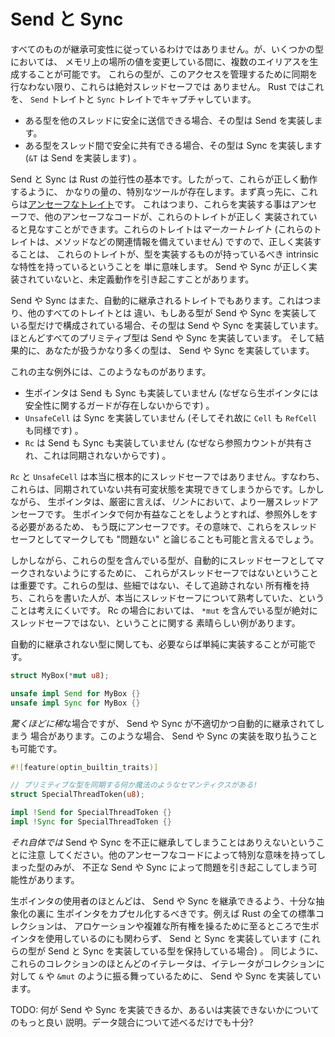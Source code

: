 <!--
# Send and Sync
-->

# Send と Sync

<!--
Not everything obeys inherited mutability, though. Some types allow you to
multiply alias a location in memory while mutating it. Unless these types use
synchronization to manage this access, they are absolutely not thread safe. Rust
captures this through the `Send` and `Sync` traits.
-->

すべてのものが継承可変性に従っているわけではありません。が、いくつかの型においては、
メモリ上の場所の値を変更している間に、複数のエイリアスを生成することが可能です。
これらの型が、このアクセスを管理するために同期を行なわない限り、これらは絶対スレッドセーフでは
ありません。 Rust ではこれを、 `Send` トレイトと `Sync` トレイトでキャプチャしています。

<!--
* A type is Send if it is safe to send it to another thread.
* A type is Sync if it is safe to share between threads (`&T` is Send).
-->

* ある型を他のスレッドに安全に送信できる場合、その型は Send を実装します。
* ある型をスレッド間で安全に共有できる場合、その型は Sync を実装します (`&T` は Send を実装します) 。

<!--
Send and Sync are fundamental to Rust's concurrency story. As such, a
substantial amount of special tooling exists to make them work right. First and
foremost, they're [unsafe traits]. This means that they are unsafe to
implement, and other unsafe code can assume that they are correctly
implemented. Since they're *marker traits* (they have no associated items like
methods), correctly implemented simply means that they have the intrinsic
properties an implementor should have. Incorrectly implementing Send or Sync can
cause Undefined Behavior.
-->

Send と Sync は Rust の並行性の基本です。したがって、これらが正しく動作するように、
かなりの量の、特別なツールが存在します。まず真っ先に、これらは[アンセーフなトレイト][unsafe traits]です。
これはつまり、これらを実装する事はアンセーフで、他のアンセーフなコードが、これらのトレイトが正しく
実装されていると見なすことができます。これらのトレイトは*マーカートレイト*
(これらのトレイトは、メソッドなどの関連情報を備えていません) ですので、正しく実装することは、
これらのトレイトが、型を実装するものが持っているべき intrinsic な特性を持っているということを
単に意味します。 Send や Sync が正しく実装されていないと、未定義動作を引き起こすことがあります。

<!--
Send and Sync are also automatically derived traits. This means that, unlike
every other trait, if a type is composed entirely of Send or Sync types, then it
is Send or Sync. Almost all primitives are Send and Sync, and as a consequence
pretty much all types you'll ever interact with are Send and Sync.
-->

Send や Sync はまた、自動的に継承されるトレイトでもあります。これはつまり、他のすべてのトレイトとは
違い、もしある型が Send や Sync を実装している型だけで構成されている場合、その型は Send や
Sync を実装しています。ほとんどすべてのプリミティブ型は Send や Sync を実装しています。
そして結果的に、あなたが扱うかなり多くの型は、 Send や Sync を実装しています。

<!--
Major exceptions include:
-->

これの主な例外には、このようなものがあります。

<!--
* raw pointers are neither Send nor Sync (because they have no safety guards).
* `UnsafeCell` isn't Sync (and therefore `Cell` and `RefCell` aren't).
* `Rc` isn't Send or Sync (because the refcount is shared and unsynchronized).
-->

* 生ポインタは Send も Sync も実装していません (なぜなら生ポインタには安全性に関するガードが存在しないからです) 。
* `UnsafeCell` は Sync を実装していません (そしてそれ故に `Cell` も `RefCell` も同様です) 。
* `Rc` は Send も Sync も実装していません (なぜなら参照カウントが共有され、これは同期されないからです) 。

<!--
`Rc` and `UnsafeCell` are very fundamentally not thread-safe: they enable
unsynchronized shared mutable state. However raw pointers are, strictly
speaking, marked as thread-unsafe as more of a *lint*. Doing anything useful
with a raw pointer requires dereferencing it, which is already unsafe. In that
sense, one could argue that it would be "fine" for them to be marked as thread
safe.
-->

`Rc` と `UnsafeCell` は本当に根本的にスレッドセーフではありません。すなわち、
これらは、同期されていない共有可変状態を実現できてしまうからです。しかしながら、
生ポインタは、厳密に言えば、*リント*において、より一層スレッドアンセーフです。
生ポインタで何か有益なことをしようとすれば、参照外しをする必要があるため、
もう既にアンセーフです。その意味で、これらをスレッドセーフとしてマークしても
"問題ない" と論じることも可能と言えるでしょう。

<!--
However it's important that they aren't thread safe to prevent types that
contain them from being automatically marked as thread safe. These types have
non-trivial untracked ownership, and it's unlikely that their author was
necessarily thinking hard about thread safety. In the case of Rc, we have a nice
example of a type that contains a `*mut` that is definitely not thread safe.
-->

しかしながら、これらの型を含んでいる型が、自動的にスレッドセーフとしてマークされないようにするために、
これらがスレッドセーフではないということは重要です。これらの型は、些細ではない、そして追跡されない
所有権を持ち、これらを書いた人が、本当にスレッドセーフについて熟考していた、ということは考えにくいです。
Rc の場合においては、 `*mut` を含んでいる型が絶対にスレッドセーフではない、ということに関する
素晴らしい例があります。

<!--
Types that aren't automatically derived can simply implement them if desired:
-->

自動的に継承されない型に関しても、必要ならば単純に実装することが可能です。

```rust
struct MyBox(*mut u8);

unsafe impl Send for MyBox {}
unsafe impl Sync for MyBox {}
```

<!--
In the *incredibly rare* case that a type is inappropriately automatically
derived to be Send or Sync, then one can also unimplement Send and Sync:
-->

*驚くほどに稀*な場合ですが、 Send や Sync が不適切かつ自動的に継承されてしまう
場合があります。このような場合、 Send や Sync の実装を取り払うことも可能です。

```rust
#![feature(optin_builtin_traits)]

// プリミティブな型を同期する何か魔法のようなセマンティクスがある!
struct SpecialThreadToken(u8);

impl !Send for SpecialThreadToken {}
impl !Sync for SpecialThreadToken {}
```

<!--
Note that *in and of itself* it is impossible to incorrectly derive Send and
Sync. Only types that are ascribed special meaning by other unsafe code can
possible cause trouble by being incorrectly Send or Sync.
-->

*それ自体では* Send や Sync を不正に継承してしまうことはありえないということに注意
してください。他のアンセーフなコードによって特別な意味を持ってしまった型のみが、
不正な Send や Sync によって問題を引き起こしてしまう可能性があります。

<!--
Most uses of raw pointers should be encapsulated behind a sufficient abstraction
that Send and Sync can be derived. For instance all of Rust's standard
collections are Send and Sync (when they contain Send and Sync types) in spite
of their pervasive use of raw pointers to manage allocations and complex ownership.
Similarly, most iterators into these collections are Send and Sync because they
largely behave like an `&` or `&mut` into the collection.
-->

生ポインタの使用者のほとんどは、 Send や Sync を継承できるよう、十分な抽象化の裏に
生ポインタをカプセル化するべきです。例えば Rust の全ての標準コレクションは、
アロケーションや複雑な所有権を操るために至るところで生ポインタを使用しているのにも関わらず、
Send と Sync を実装しています (これらの型が Send と Sync を実装している型を保持している場合) 。
同じように、これらのコレクションのほとんどのイテレータは、イテレータがコレクションに対して
`&` や `&mut` のように振る舞っているために、 Send や Sync を実装しています。

<!--
TODO: better explain what can or can't be Send or Sync. Sufficient to appeal
only to data races?
-->

TODO: 何が Send や Sync を実装できるか、あるいは実装できないかについてのもっと良い
説明。データ競合について述べるだけでも十分?

[unsafe traits]: safe-unsafe-meaning.html
